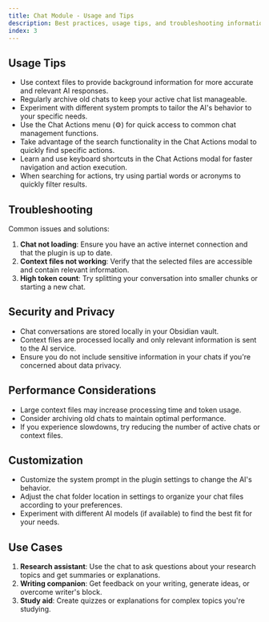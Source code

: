 ```yaml
---
title: Chat Module - Usage and Tips
description: Best practices, usage tips, and troubleshooting information for the Chat Module in SystemSculpt AI.
index: 3
---
```


## Usage Tips

- Use context files to provide background information for more accurate and relevant AI responses.
- Regularly archive old chats to keep your active chat list manageable.
- Experiment with different system prompts to tailor the AI's behavior to your specific needs.
- Use the Chat Actions menu (⚙️) for quick access to common chat management functions.
- Take advantage of the search functionality in the Chat Actions modal to quickly find specific actions.
- Learn and use keyboard shortcuts in the Chat Actions modal for faster navigation and action execution.
- When searching for actions, try using partial words or acronyms to quickly filter results.

## Troubleshooting

Common issues and solutions:

1. **Chat not loading**: Ensure you have an active internet connection and that the plugin is up to date.
2. **Context files not working**: Verify that the selected files are accessible and contain relevant information.
3. **High token count**: Try splitting your conversation into smaller chunks or starting a new chat.

## Security and Privacy

- Chat conversations are stored locally in your Obsidian vault.
- Context files are processed locally and only relevant information is sent to the AI service.
- Ensure you do not include sensitive information in your chats if you're concerned about data privacy.

## Performance Considerations

- Large context files may increase processing time and token usage.
- Consider archiving old chats to maintain optimal performance.
- If you experience slowdowns, try reducing the number of active chats or context files.

## Customization

- Customize the system prompt in the plugin settings to change the AI's behavior.
- Adjust the chat folder location in settings to organize your chat files according to your preferences.
- Experiment with different AI models (if available) to find the best fit for your needs.

## Use Cases

1. **Research assistant**: Use the chat to ask questions about your research topics and get summaries or explanations.
2. **Writing companion**: Get feedback on your writing, generate ideas, or overcome writer's block.
3. **Study aid**: Create quizzes or explanations for complex topics you're studying.
